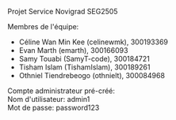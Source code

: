 Projet Service Novigrad SEG2505

Membres de l'équipe:
-	Céline Wan Min Kee (celinewmk), 300193369
-	Evan Marth (emarth), 300166093
-	Samy Touabi (SamyT-code), 300184721
-	Tisham Islam (TishamIslam), 300189261
-	Othniel Tiendrebeogo (othnielt), 300084968


Compte administrateur pré-créé:\
Nom d'utilisateur: admin1\
Mot de passe: password123
